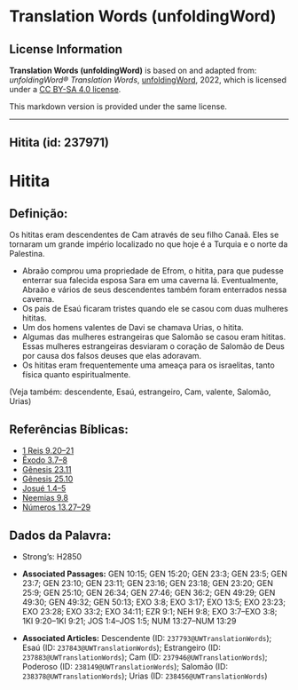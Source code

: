 # Translation Words (unfoldingWord)

## License Information

**Translation Words (unfoldingWord)** is based on and adapted from: _unfoldingWord® Translation Words_, [unfoldingWord](https://unfoldingword.org/utw), 2022, which is licensed under a [CC BY-SA 4.0 license](https://creativecommons.org/licenses/by-sa/4.0/legalcode.en).

This markdown version is provided under the same license.



--------------------------------

## Hitita (id: 237971)

Hitita
======

Definição:
----------

Os hititas eram descendentes de Cam através de seu filho Canaã. Eles se tornaram um grande império localizado no que hoje é a Turquia e o norte da Palestina.

* Abraão comprou uma propriedade de Efrom, o hitita, para que pudesse enterrar sua falecida esposa Sara em uma caverna lá. Eventualmente, Abraão e vários de seus descendentes também foram enterrados nessa caverna.
* Os pais de Esaú ficaram tristes quando ele se casou com duas mulheres hititas.
* Um dos homens valentes de Davi se chamava Urias, o hitita.
* Algumas das mulheres estrangeiras que Salomão se casou eram hititas. Essas mulheres estrangeiras desviaram o coração de Salomão de Deus por causa dos falsos deuses que elas adoravam.
* Os hititas eram frequentemente uma ameaça para os israelitas, tanto física quanto espiritualmente.

(Veja também: descendente, Esaú, estrangeiro, Cam, valente, Salomão, Urias)

Referências Bíblicas:
---------------------

* [1 Reis 9\.20–21](https://ref.ly/1Kgs9:20-1Kgs9:21)
* [Êxodo 3\.7–8](https://ref.ly/Exod3:7-Exod3:8)
* [Gênesis 23\.11](https://ref.ly/Gen23:11)
* [Gênesis 25\.10](https://ref.ly/Gen25:10)
* [Josué 1\.4–5](https://ref.ly/Josh1:4-Josh1:5)
* [Neemias 9\.8](https://ref.ly/Neh9:8)
* [Números 13\.27–29](https://ref.ly/Num13:27-Num13:29)

Dados da Palavra:
-----------------

* Strong’s: H2850

* **Associated Passages:** GEN 10:15; GEN 15:20; GEN 23:3; GEN 23:5; GEN 23:7; GEN 23:10; GEN 23:11; GEN 23:16; GEN 23:18; GEN 23:20; GEN 25:9; GEN 25:10; GEN 26:34; GEN 27:46; GEN 36:2; GEN 49:29; GEN 49:30; GEN 49:32; GEN 50:13; EXO 3:8; EXO 3:17; EXO 13:5; EXO 23:23; EXO 23:28; EXO 33:2; EXO 34:11; EZR 9:1; NEH 9:8; EXO 3:7–EXO 3:8; 1KI 9:20–1KI 9:21; JOS 1:4–JOS 1:5; NUM 13:27–NUM 13:29
* **Associated Articles:** Descendente (ID: `237793@UWTranslationWords`); Esaú (ID: `237843@UWTranslationWords`); Estrangeiro (ID: `237883@UWTranslationWords`); Cam (ID: `237946@UWTranslationWords`); Poderoso (ID: `238149@UWTranslationWords`); Salomão (ID: `238378@UWTranslationWords`); Urias (ID: `238456@UWTranslationWords`)


